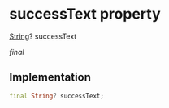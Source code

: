 


# successText property







[String](https://api.flutter.dev/flutter/dart-core/String-class.html)? successText
  
_<span class="feature">final</span>_






## Implementation

```dart
final String? successText;
```







